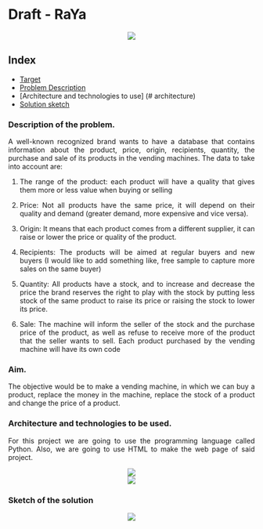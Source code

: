 <div align="justify">

# Draft - RaYa

<div align="center" width="100px">
<img src="https://github.com/21raz21/ets-project/blob/main/doc/img/logo-raya-social-marketing-academy-in-company.png" />
</div>

## Index
  

- [Target](#target)
- [Problem Description](#Description)
- [Architecture and technologies to use] (# architecture)
- [Solution sketch](#sketch)

### Description <a name="Description"></a> of the problem.

A well-known recognized brand wants to have a database that contains information about the product, price, origin, recipients, quantity, the purchase and sale of its products in the vending machines. The data to take into account are:

1. The range of the product: each product will have a quality that gives them more or less value when buying or selling

2. Price: Not all products have the same price, it will depend on their quality and demand (greater demand, more expensive and vice versa).

3. Origin: It means that each product comes from a different supplier, it can raise or lower the price or quality of the product.

4. Recipients: The products will be aimed at regular buyers and new buyers (I would like to add something like, free sample to capture more sales on the same buyer)

5. Quantity: All products have a stock, and to increase and decrease the price the brand reserves the right to play with the stock by putting less stock of the same product to raise its price or raising the stock to lower its price.

6. Sale: The machine will inform the seller of the stock and the purchase price of the product, as well as refuse to receive more of the product that the seller wants to sell. Each product purchased by the vending machine will have its own code

### Aim.

The objective would be to make a vending machine, in which we can buy a product, replace the money in the machine, replace the stock of a product and change the price of a product.

### Architecture <a name="architecture"> and technologies to be used.
For this project we are going to use the programming language called Python. Also, we are going to use HTML to make the web page of said project.

<div align="center">
<img src="https://github.com/21raz21/sets-project/blob/main/doc/img/html.png" />
</div>

<div align="center">
<img src="https://github.com/21raz21/sets-project/blob/main/doc/img/phyton.png" />
</div>

### Sketch <a name="sketch"> of the solution

<div align="center">
<img src="https://github.com/21raz21/ets-project/blob/main/doc/img/IMG-20230329-WA0016.jpg" />
</div>


